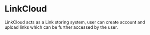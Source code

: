 # LinkCloud
LinkCloud acts as a Link storing system, user can create account and upload links which can be further accessed by the user.
